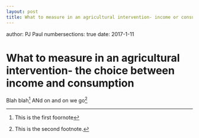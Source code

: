 ```yaml
---
layout: post
title: What to measure in an agricultural intervention- income or consumption
---
```

author: PJ Paul
numbersections: true
date: 2017-1-11


# What to measure in an agricultural intervention- the choice between income and consumption

Blah blah[^1] ANd on and on we go[^2]


[^1]: This is the first foornote

[^2]: This is the second footnote.